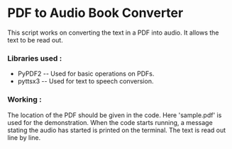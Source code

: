 # PDF to Audio Book Converter

This script works on converting the text in a PDF into audio. It allows the text to be read out.

### Libraries used :

- PyPDF2 -- Used for basic operations on PDFs.
- pyttsx3 -- Used for text to speech conversion.

### Working :

The location of the PDF should be given in the code. Here 'sample.pdf' is used for the demonstration. When the code starts running, a message stating the audio has started is printed on the terminal. The text is read out line by line.
